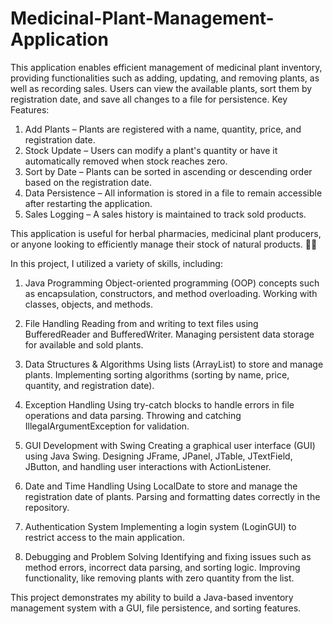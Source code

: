 # Medicinal-Plant-Management-Application
This application enables efficient management of medicinal plant inventory, providing functionalities such as adding, updating, and removing plants, as well as recording sales. Users can view the available plants, sort them by registration date, and save all changes to a file for persistence.
Key Features:
1. Add Plants – Plants are registered with a name, quantity, price, and registration date.
2. Stock Update – Users can modify a plant's quantity or have it automatically removed when stock reaches zero.
3. Sort by Date – Plants can be sorted in ascending or descending order based on the registration date.
4. Data Persistence – All information is stored in a file to remain accessible after restarting the application.
5. Sales Logging – A sales history is maintained to track sold products.

This application is useful for herbal pharmacies, medicinal plant producers, or anyone looking to efficiently manage their stock of natural products. 🚀🌿

In this project, I utilized a variety of skills, including:
1. Java Programming
Object-oriented programming (OOP) concepts such as encapsulation, constructors, and method overloading.
Working with classes, objects, and methods.

2. File Handling
Reading from and writing to text files using BufferedReader and BufferedWriter.
Managing persistent data storage for available and sold plants.

3. Data Structures & Algorithms
Using lists (ArrayList) to store and manage plants.
Implementing sorting algorithms (sorting by name, price, quantity, and registration date).

4. Exception Handling
Using try-catch blocks to handle errors in file operations and data parsing.
Throwing and catching IllegalArgumentException for validation.

5. GUI Development with Swing
Creating a graphical user interface (GUI) using Java Swing.
Designing JFrame, JPanel, JTable, JTextField, JButton, and handling user interactions with ActionListener.

6. Date and Time Handling
Using LocalDate to store and manage the registration date of plants.
Parsing and formatting dates correctly in the repository.

7. Authentication System
Implementing a login system (LoginGUI) to restrict access to the main application.

8. Debugging and Problem Solving
Identifying and fixing issues such as method errors, incorrect data parsing, and sorting logic.
Improving functionality, like removing plants with zero quantity from the list.

This project demonstrates my ability to build a Java-based inventory management system with a GUI, file persistence, and sorting features.







